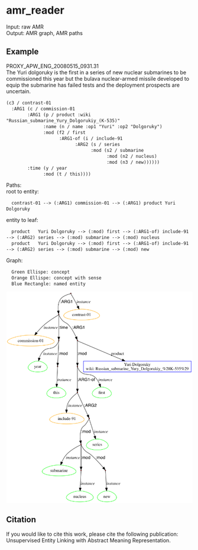 # amr_reader
Input: raw AMR<br>
Output: AMR graph, AMR paths

## Example
PROXY_APW_ENG_20080515_0931.31<br>
   The Yuri dolgoruky is the first in a series of new nuclear submarines to be commissioned this year but the bulava nuclear-armed missile developed to equip the submarine has failed tests and the deployment prospects are uncertain.<br>

    (c3 / contrast-01
      :ARG1 (c / commission-01
            :ARG1 (p / product :wiki "Russian_submarine_Yury_Dolgorukiy_(K-535)"
                  :name (n / name :op1 "Yuri" :op2 "Dolgoruky")
                  :mod (f2 / first
                        :ARG1-of (i / include-91
                              :ARG2 (s / series
                                    :mod (s2 / submarine
                                          :mod (n2 / nucleus)
                                          :mod (n3 / new))))))
            :time (y / year
                  :mod (t / this))))

Paths:<br>
root to entity:<br>

      contrast-01 --> (:ARG1) commission-01 --> (:ARG1) product	Yuri Dolgoruky
entity to leaf:<br> 

      product	Yuri Dolgoruky --> (:mod) first --> (:ARG1-of) include-91 --> (:ARG2) series --> (:mod) submarine --> (:mod) nucleus
      product	Yuri Dolgoruky --> (:mod) first --> (:ARG1-of) include-91 --> (:ARG2) series --> (:mod) submarine --> (:mod) new

Graph:<br>

      Green Ellispe: concept
      Orange Ellispe: concept with sense
      Blue Rectangle: named entity
![alt tag](https://github.com/panx27/amr-reader/blob/master/example.png)

## Citation
If you would like to cite this work, please cite the following publication: <br>
Unsupervised Entity Linking with Abstract Meaning Representation.

